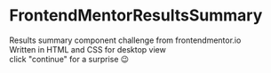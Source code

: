 # FrontendMentorResultsSummary
Results summary component challenge from frontendmentor.io
<br> Written in HTML and CSS for desktop view
<br> click "continue" for a surprise 😉
